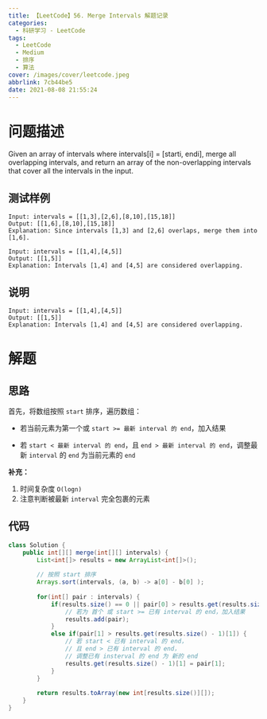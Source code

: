 ```yaml
---
title: 【LeetCode】56. Merge Intervals 解题记录
categories:
  - 科研学习 - LeetCode
tags:
  - LeetCode
  - Medium
  - 排序
  - 算法
cover: /images/cover/leetcode.jpeg
abbrlink: 7cb44be5
date: 2021-08-08 21:55:24
---
```


# 问题描述

Given an array of intervals where intervals[i] = [starti, endi], merge all overlapping intervals, and return an array of the non-overlapping intervals that cover all the intervals in the input.

## 测试样例

```
Input: intervals = [[1,3],[2,6],[8,10],[15,18]]
Output: [[1,6],[8,10],[15,18]]
Explanation: Since intervals [1,3] and [2,6] overlaps, merge them into [1,6].
```

```
Input: intervals = [[1,4],[4,5]]
Output: [[1,5]]
Explanation: Intervals [1,4] and [4,5] are considered overlapping.
```

## 说明

```
Input: intervals = [[1,4],[4,5]]
Output: [[1,5]]
Explanation: Intervals [1,4] and [4,5] are considered overlapping.
```

# 解题

## 思路

首先，将数组按照 `start` 排序，遍历数组：

- 若当前元素为第一个或 `start >= 最新 interval 的 end`，加入结果

- 若 `start < 最新 interval 的 end`，且 `end > 最新 interval 的 end`，调整最新 `interval` 的 `end` 为当前元素的 `end`

**补充：**

1. 时间复杂度 `O(logn)`
1. 注意判断被最新 `interval` 完全包裹的元素

## 代码

```java
class Solution {
    public int[][] merge(int[][] intervals) {
        List<int[]> results = new ArrayList<int[]>();
        
        // 按照 start 排序
        Arrays.sort(intervals, (a, b) -> a[0] - b[0] );
        
        for(int[] pair : intervals) {
            if(results.size() == 0 || pair[0] > results.get(results.size() - 1)[1]) {
                // 若为 首个 或 start >= 已有 interval 的 end，加入结果
                results.add(pair);
            }
            else if(pair[1] > results.get(results.size() - 1)[1]) {
                // 若 start < 已有 interval 的 end，
                // 且 end > 已有 interval 的 end，
                // 调整已有 insterval 的 end 为 新的 end
                results.get(results.size() - 1)[1] = pair[1];
            }
        }
        
        return results.toArray(new int[results.size()][]);
    }
}
```


